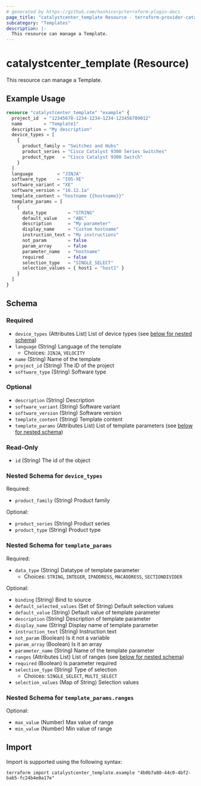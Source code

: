 ```yaml
---
# generated by https://github.com/hashicorp/terraform-plugin-docs
page_title: "catalystcenter_template Resource - terraform-provider-catalystcenter"
subcategory: "Templates"
description: |-
  This resource can manage a Template.
---
```


# catalystcenter_template (Resource)

This resource can manage a Template.

## Example Usage

```terraform
resource "catalystcenter_template" "example" {
  project_id  = "12345678-1234-1234-1234-123456789012"
  name        = "Template1"
  description = "My description"
  device_types = [
    {
      product_family = "Switches and Hubs"
      product_series = "Cisco Catalyst 9300 Series Switches"
      product_type   = "Cisco Catalyst 9300 Switch"
    }
  ]
  language         = "JINJA"
  software_type    = "IOS-XE"
  software_variant = "XE"
  software_version = "16.12.1a"
  template_content = "hostname {{hostname}}"
  template_params = [
    {
      data_type        = "STRING"
      default_value    = "ABC"
      description      = "My parameter"
      display_name     = "Custom hostname"
      instruction_text = "My instructions"
      not_param        = false
      param_array      = false
      parameter_name   = "hostname"
      required         = false
      selection_type   = "SINGLE_SELECT"
      selection_values = { host1 = "host1" }
    }
  ]
}
```

<!-- schema generated by tfplugindocs -->
## Schema

### Required

- `device_types` (Attributes List) List of device types (see [below for nested schema](#nestedatt--device_types))
- `language` (String) Language of the template
  - Choices: `JINJA`, `VELOCITY`
- `name` (String) Name of the template
- `project_id` (String) The ID of the project
- `software_type` (String) Software type

### Optional

- `description` (String) Description
- `software_variant` (String) Software variant
- `software_version` (String) Software version
- `template_content` (String) Template content
- `template_params` (Attributes List) List of template parameters (see [below for nested schema](#nestedatt--template_params))

### Read-Only

- `id` (String) The id of the object

<a id="nestedatt--device_types"></a>
### Nested Schema for `device_types`

Required:

- `product_family` (String) Product family

Optional:

- `product_series` (String) Product series
- `product_type` (String) Product type


<a id="nestedatt--template_params"></a>
### Nested Schema for `template_params`

Required:

- `data_type` (String) Datatype of template parameter
  - Choices: `STRING`, `INTEGER`, `IPADDRESS`, `MACADDRESS`, `SECTIONDIVIDER`

Optional:

- `binding` (String) Bind to source
- `default_selected_values` (Set of String) Default selection values
- `default_value` (String) Default value of template parameter
- `description` (String) Description of template parameter
- `display_name` (String) Display name of template parameter
- `instruction_text` (String) Instruction text
- `not_param` (Boolean) Is it not a variable
- `param_array` (Boolean) Is it an array
- `parameter_name` (String) Name of the template parameter
- `ranges` (Attributes List) List of ranges (see [below for nested schema](#nestedatt--template_params--ranges))
- `required` (Boolean) Is parameter required
- `selection_type` (String) Type of selection
  - Choices: `SINGLE_SELECT`, `MULTI_SELECT`
- `selection_values` (Map of String) Selection values

<a id="nestedatt--template_params--ranges"></a>
### Nested Schema for `template_params.ranges`

Optional:

- `max_value` (Number) Max value of range
- `min_value` (Number) Min value of range

## Import

Import is supported using the following syntax:

```shell
terraform import catalystcenter_template.example "4b0b7a80-44c0-4bf2-bab5-fc24b4e0a17e"
```
